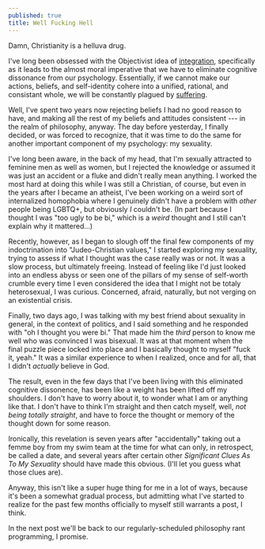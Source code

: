 ```yaml
---
published: true
title: Well Fucking Hell
---
```


Damn, Christianity is a helluva drug.

I've long been obsessed with the Objectivist idea of [integration](http://aynrandlexicon.com/lexicon/integration_(mental).html), specifically as it leads to the almost moral imperative that we have to eliminate cognitive dissonance from our psychology. Essentially, if we cannot make our actions, beliefs, and self-identity cohere into a unified, rational, and consistant whole, we will be constantly plagued by [suffering](https://www.psycom.net/cognitive-dissonance).

Well, I've spent two years now rejecting beliefs I had no good reason to have, and making all the rest of my beliefs and attitudes consistent --- in the realm of philosophy, anyway. The day before yesterday, I finally decided, or was forced to recognize, that it was time to do the same for another important component of my psychology: my sexuality.

I've long been aware, in the back of my head, that I'm sexually attracted to feminine men as well as women, but I rejected the knowledge or assumed it was just an accident or a fluke and didn't really mean anything. I worked the most hard at doing this while I was still a Christian, of course, but even in the years after I became an atheist, I've been working on a weird sort of internalized homophobia where I genuinely didn't have a problem with *other* people being LGBTQ+, but obviously *I* couldn't be. (In part because I thought I was "too ugly to be bi," which is a *weird* thought and I still can't explain why it mattered...)

Recently, however, as I began to slough off the final few components of my indoctrination into "Judeo-Christian values," I started exploring my sexuality, trying to assess if what I thought was the case really was or not. It was a slow process, but ultimately freeing. Instead of feeling like I'd just looked into an endless abyss or seen one of the pillars of my sense of self-worth crumble every time I even considered the idea that I might not be totaly heterosexual, I was curious. Concerned, afraid, naturally, but not verging on an existential crisis.

Finally, two days ago, I was talking with my best friend about sexuality in general, in the context of politics, and I said something and he responded with "oh I thought you were bi." That made him the *third* person to know me well who was convinced I was bisexual. It was at that moment when the final puzzle piece locked into place and I basically thought to myself "fuck it, yeah." It was a similar experience to when I realized, once and for all, that I didn't *actually* believe in God.

The result, even in the few days that I've been living with this eliminated cognitive dissonence, has been like a weight has been lifted off my shoulders. I don't have to worry about it, to wonder what I am or anything like that. I don't have to think I'm straight and then catch myself, well, *not being totally straight*, and have to force the thought or memory of the thought down for some reason.

Ironically, this revelation is seven years after "accidentally" taking out a femme boy from my swim team at the time for what can only, in retrospect, be called a date, and several years after certain other *Significant Clues As To My Sexuality* should have made this obvious. (I'll let you guess what those clues are).

Anyway, this isn't like a super huge thing for me in a lot of ways, because it's been a somewhat gradual process, but admitting what I've started to realize for the past few months officially to myself still warrants a post, I think.

In the next post we'll be back to our regularly-scheduled philosophy rant programming, I promise.
